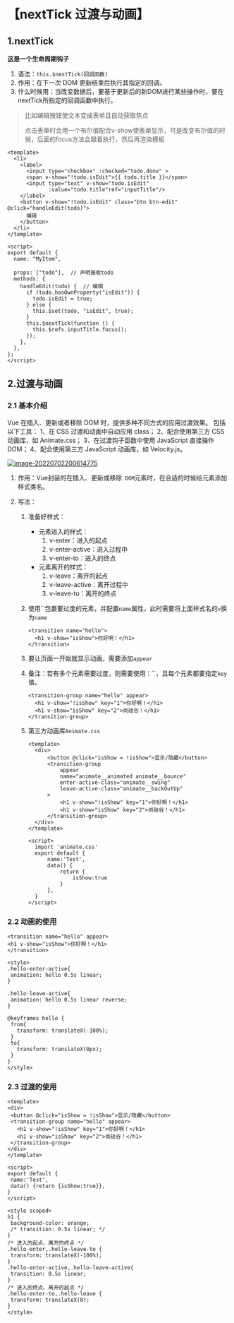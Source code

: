 # 【nextTick 过渡与动画】

## 1.nextTick

**这是一个生命周期钩子**

1. 语法：`this.$nextTick(回调函数)`
2. 作用：在下一次 DOM 更新结束后执行其指定的回调。
3. 什么时候用：当改变数据后，要基于更新后的新DOM进行某些操作时，要在nextTick所指定的回调函数中执行。

> 比如编辑按钮使文本变成表单且自动获取焦点
>
> 点击表单时会用一个布尔值配合v-show使表单显示，可是改变布尔值的时候，后面的focus方法会跟着执行，然后再渲染模板

```vue
<template>
  <li>
    <label>
      <input type="checkbox" :checked="todo.done" >
      <span v-show="!todo.isEdit">{{ todo.title }}</span>
      <input type="text" v-show="todo.isEdit" 				          
             :value="todo.title"ref="inputTitle"/>
    </label>
    <button v-show="!todo.isEdit" class="btn btn-edit" @click="handleEdit(todo)">
      编辑
    </button>
  </li>
</template>

<script>
export default {
  name: "MyItem",
  
  props: ["todo"],	// 声明接收todo
  methods: {
    handleEdit(todo) {	// 编辑
      if (todo.hasOwnProperty("isEdit")) {
        todo.isEdit = true;
      } else {
        this.$set(todo, "isEdit", true);
      }
      this.$nextTick(function () {
        this.$refs.inputTitle.focus();
      });
    },
  },
};
</script>
```

## 2.过渡与动画

### 2.1 基本介绍

Vue 在插入、更新或者移除 DOM 时，提供多种不同方式的应用过渡效果。 包括以下工具： 1、在 CSS 过渡和动画中自动应用 class； 2、配合使用第三方 CSS 动画库，如 Animate.css； 3、在过渡钩子函数中使用 JavaScript 直接操作 DOM； 4、配合使用第三方 JavaScript 动画库，如 Velocity.js。

[![image-20220702200614775](https://camo.githubusercontent.com/77f638ffde54bf8af80f896168767b3fc68a8405109b1fa92b5227b4c9833ba6/68747470733a2f2f69302e6864736c622e636f6d2f6266732f616c62756d2f323131653562663237633633396133663936326137613964373663663362396461623230656131622e706e67)](https://camo.githubusercontent.com/77f638ffde54bf8af80f896168767b3fc68a8405109b1fa92b5227b4c9833ba6/68747470733a2f2f69302e6864736c622e636f6d2f6266732f616c62756d2f323131653562663237633633396133663936326137613964373663663362396461623230656131622e706e67)

1. 作用：Vue封装的在插入、更新或移除` DOM`元素时，在合适的时候给元素添加样式类名。

2. 写法：

   1. 准备好样式：

      - 元素进入的样式：
        1. v-enter：进入的起点
        2. v-enter-active：进入过程中
        3. v-enter-to：进入的终点
      - 元素离开的样式：
        1. v-leave：离开的起点
        2. v-leave-active：离开过程中
        3. v-leave-to：离开的终点

   2. 使用``包裹要过度的元素，并配置`name`属性，此时需要将上面样式名的`v`换为`name`

      ```
      <transition name="hello">
      	<h1 v-show="isShow">你好啊！</h1>
      </transition>
      ```

   3. 要让页面一开始就显示动画，需要添加`appear`

   4. 备注：若有多个元素需要过度，则需要使用：``，且每个元素都要指定`key`值。

      ```
      <transition-group name="hello" appear>
        <h1 v-show="!isShow" key="1">你好啊！</h1>
        <h1 v-show="isShow" key="2">尚硅谷！</h1>
      </transition-group>
      ```

   5. 第三方动画库`Animate.css`

      ```
      <template>
      	<div>
      		<button @click="isShow = !isShow">显示/隐藏</button>
      		<transition-group 
      			appear
      			name="animate__animated animate__bounce" 
      			enter-active-class="animate__swing"
      			leave-active-class="animate__backOutUp"
      		>
      			<h1 v-show="!isShow" key="1">你好啊！</h1>
      			<h1 v-show="isShow" key="2">尚硅谷！</h1>
      		</transition-group>
      	</div>
      </template>
      
      <script>
      	import 'animate.css'
      	export default {
      		name:'Test',
      		data() {
      			return {
      				isShow:true
      			}
      		},
      	}
      </script>
      ```

### 2.2 动画的使用

```vue
<transition name="hello" appear>
<h1 v-show="isShow">你好啊！</h1>
</transition>

<style>
.hello-enter-active{
 animation: hello 0.5s linear;
}

.hello-leave-active{
 animation: hello 0.5s linear reverse;
}

@keyframes hello {
 from{
   transform: translateX(-100%);
 }
 to{
   transform: translateX(0px);
 }
}
</style>
```

### 2.3 过渡的使用

```vue
<template>
<div>
 <button @click="isShow = !isShow">显示/隐藏</button>
 <transition-group name="hello" appear>
   <h1 v-show="!isShow" key="1">你好啊！</h1>
   <h1 v-show="isShow" key="2">尚硅谷！</h1>
 </transition-group>
</div>
</template>

<script>
export default {
 name:'Test',
 data() {return {isShow:true}},
}
</script>

<style scoped>
h1 {
 background-color: orange;
 /* transition: 0.5s linear; */
}
/* 进入的起点、离开的终点 */
.hello-enter,.hello-leave-to {
 transform: translateX(-100%);
}
.hello-enter-active,.hello-leave-active{
 transition: 0.5s linear;
}
/* 进入的终点、离开的起点 */
.hello-enter-to,.hello-leave {
 transform: translateX(0);
}
</style>
```